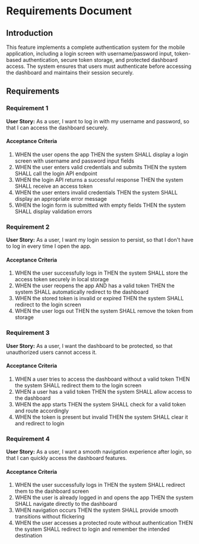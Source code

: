 # Requirements Document

## Introduction

This feature implements a complete authentication system for the mobile application, including a login screen with username/password input, token-based authentication, secure token storage, and protected dashboard access. The system ensures that users must authenticate before accessing the dashboard and maintains their session securely.

## Requirements

### Requirement 1

**User Story:** As a user, I want to log in with my username and password, so that I can access the dashboard securely.

#### Acceptance Criteria

1. WHEN the user opens the app THEN the system SHALL display a login screen with username and password input fields
2. WHEN the user enters valid credentials and submits THEN the system SHALL call the login API endpoint
3. WHEN the login API returns a successful response THEN the system SHALL receive an access token
4. WHEN the user enters invalid credentials THEN the system SHALL display an appropriate error message
5. WHEN the login form is submitted with empty fields THEN the system SHALL display validation errors

### Requirement 2

**User Story:** As a user, I want my login session to persist, so that I don't have to log in every time I open the app.

#### Acceptance Criteria

1. WHEN the user successfully logs in THEN the system SHALL store the access token securely in local storage
2. WHEN the user reopens the app AND has a valid token THEN the system SHALL automatically redirect to the dashboard
3. WHEN the stored token is invalid or expired THEN the system SHALL redirect to the login screen
4. WHEN the user logs out THEN the system SHALL remove the token from storage

### Requirement 3

**User Story:** As a user, I want the dashboard to be protected, so that unauthorized users cannot access it.

#### Acceptance Criteria

1. WHEN a user tries to access the dashboard without a valid token THEN the system SHALL redirect them to the login screen
2. WHEN a user has a valid token THEN the system SHALL allow access to the dashboard
3. WHEN the app starts THEN the system SHALL check for a valid token and route accordingly
4. WHEN the token is present but invalid THEN the system SHALL clear it and redirect to login

### Requirement 4

**User Story:** As a user, I want a smooth navigation experience after login, so that I can quickly access the dashboard features.

#### Acceptance Criteria

1. WHEN the user successfully logs in THEN the system SHALL redirect them to the dashboard screen
2. WHEN the user is already logged in and opens the app THEN the system SHALL navigate directly to the dashboard
3. WHEN navigation occurs THEN the system SHALL provide smooth transitions without flickering
4. WHEN the user accesses a protected route without authentication THEN the system SHALL redirect to login and remember the intended destination
